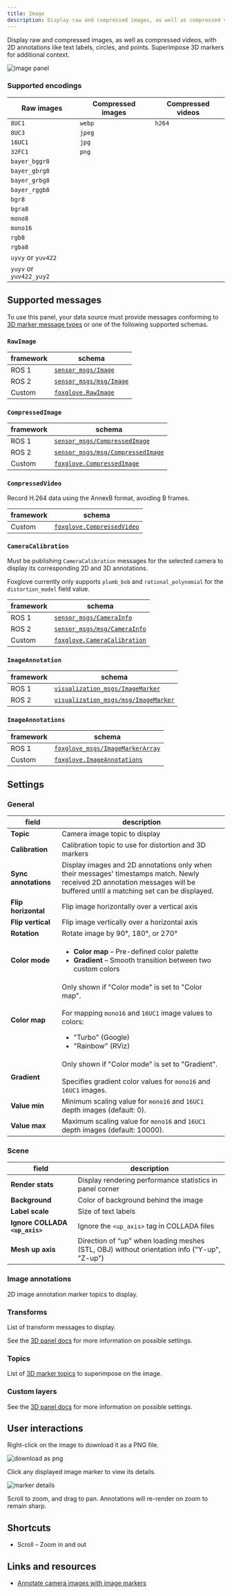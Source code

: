 ```yaml
---
title: Image
description: Display raw and compressed images, as well as compressed videos, with 2D annotations like text labels, circles, and points. Superimpose 3D markers for additional context.
---
```


Display raw and compressed images, as well as compressed videos, with 2D annotations like text labels, circles, and points. Superimpose 3D markers for additional context.

![image panel](/img/docs/visualization/panels/image/panel.jpeg)

### Supported encodings

| Raw images              | Compressed images | Compressed videos |
| ----------------------- | ----------------- | ----------------- |
| `8UC1`                  | `webp`            | `h264`            |
| `8UC3`                  | `jpeg`            |                   |
| `16UC1`                 | `jpg`             |                   |
| `32FC1`                 | `png`             |                   |
| `bayer_bggr8`           |                   |                   |
| `bayer_gbrg8`           |                   |                   |
| `bayer_grbg8`           |                   |                   |
| `bayer_rggb8`           |                   |                   |
| `bgr8`                  |                   |                   |
| `bgra8`                 |                   |                   |
| `mono8`                 |                   |                   |
| `mono16`                |                   |                   |
| `rgb8`                  |                   |                   |
| `rgba8`                 |                   |                   |
| `uyvy` or `yuv422`      |                   |                   |
| `yuyv` or `yuv422_yuy2` |                   |                   |

## Supported messages

To use this panel, your data source must provide messages conforming to [3D marker message types](/docs/visualization/panels/3d#message-schemas) or one of the following supported schemas.

### `RawImage`

| framework | schema                                                                                                     |
| --------- | ---------------------------------------------------------------------------------------------------------- |
| ROS 1     | [`sensor_msgs/Image`](https://docs.ros.org/en/noetic/api/sensor_msgs/html/msg/Image.html)                  |
| ROS 2     | [`sensor_msgs/msg/Image`](https://github.com/ros2/common_interfaces/blob/master/sensor_msgs/msg/Image.msg) |
| Custom    | [`foxglove.RawImage`](/docs/visualization/message-schemas/raw-image)                                                     |

### `CompressedImage`

| framework | schema                                                                                                                         |
| --------- | ------------------------------------------------------------------------------------------------------------------------------ |
| ROS 1     | [`sensor_msgs/CompressedImage`](https://docs.ros.org/en/api/sensor_msgs/html/msg/CompressedImage.html)                         |
| ROS 2     | [`sensor_msgs/msg/CompressedImage`](https://github.com/ros2/common_interfaces/blob/master/sensor_msgs/msg/CompressedImage.msg) |
| Custom    | [`foxglove.CompressedImage`](/docs/visualization/message-schemas/compressed-image)                                                           |

### `CompressedVideo`

Record H.264 data using the AnnexB format, avoiding B frames.

| framework | schema                                                                             |
| --------- | ---------------------------------------------------------------------------------- |
| Custom    | [`foxglove.CompressedVideo`](/docs/visualization/message-schemas/compressed-video) |

### `CameraCalibration`

Must be publishing `CameraCalibration` messages for the selected camera to display its corresponding 2D and 3D annotations.

Foxglove currently only supports `plumb_bob` and `rational_polynomial` for the `distortion_model` field value.

| framework | schema                                                                                                               |
| --------- | -------------------------------------------------------------------------------------------------------------------- |
| ROS 1     | [`sensor_msgs/CameraInfo`](https://docs.ros.org/en/noetic/api/sensor_msgs/html/msg/CameraInfo.html)                  |
| ROS 2     | [`sensor_msgs/msg/CameraInfo`](https://github.com/ros2/common_interfaces/blob/master/sensor_msgs/msg/CameraInfo.msg) |
| Custom    | [`foxglove.CameraCalibration`](/docs/visualization/message-schemas/camera-calibration)                                             |

### `ImageAnnotation`

| framework | schema                                                                                                                               |
| --------- | ------------------------------------------------------------------------------------------------------------------------------------ |
| ROS 1     | [`visualization_msgs/ImageMarker`](http://docs.ros.org/en/noetic/api/visualization_msgs/html/msg/ImageMarker.html)                   |
| ROS 2     | [`visualization_msgs/msg/ImageMarker`](https://github.com/ros2/common_interfaces/blob/master/visualization_msgs/msg/ImageMarker.msg) |

### `ImageAnnotations`

| framework | schema                                                                                                               |
| --------- | -------------------------------------------------------------------------------------------------------------------- |
| ROS 1     | [`foxglove_msgs/ImageMarkerArray`](https://github.com/foxglove/ros_foxglove_msgs/blob/main/msg/ImageMarkerArray.msg) |
| Custom    | [`foxglove.ImageAnnotations`](/docs/visualization/message-schemas/image-annotations)                                               |

## Settings

### General

| field                | description                                                                                                                                                                    |
| -------------------- | ------------------------------------------------------------------------------------------------------------------------------------------------------------------------------ |
| **Topic**            | Camera image topic to display                                                                                                                                                  |
| **Calibration**      | Calibration topic to use for distortion and 3D markers                                                                                                                         |
| **Sync annotations** | Display images and 2D annotations only when their messages' timestamps match. Newly received 2D annotation messages will be buffered until a matching set can be displayed.    |
| **Flip horizontal**  | Flip image horizontally over a vertical axis                                                                                                                                   |
| **Flip vertical**    | Flip image vertically over a horizontal axis                                                                                                                                   |
| **Rotation**         | Rotate image by 90°, 180°, or 270°                                                                                                                                             |
| **Color mode**       | <ul><li><b>Color map</b> – Pre-defined color palette</li><li><b>Gradient</b> – Smooth transition between two custom colors</li></ul>                                           |
| **Color map**        | Only shown if "Color mode" is set to "Color map".<br/><br/>For mapping `mono16` and `16UC1` image values to colors:<ul><li>"Turbo" (Google)</li><li>"Rainbow" (RViz)</li></ul> |
| **Gradient**         | Only shown if "Color mode" is set to "Gradient".<br/><br/>Specifies gradient color values for `mono16` and `16UC1` images.                                                     |
| **Value min**        | Minimum scaling value for `mono16` and `16UC1` depth images (default: 0).                                                                                                      |
| **Value max**        | Maximum scaling value for `mono16` and `16UC1` depth images (default: 10000).                                                                                                  |

### Scene

| field                          | description                                                                                |
| ------------------------------ | ------------------------------------------------------------------------------------------ |
| **Render stats**               | Display rendering performance statistics in panel corner                                   |
| **Background**                 | Color of background behind the image                                                       |
| **Label scale**                | Size of text labels                                                                        |
| **Ignore COLLADA `<up_axis>`** | Ignore the `<up_axis>` tag in COLLADA files                                                |
| **Mesh up axis**               | Direction of “up” when loading meshes (STL, OBJ) without orientation info ("Y-up", "Z-up") |

### Image annotations

2D image annotation marker topics to display.

### Transforms

List of transform messages to display.

See the [3D panel docs](/docs/visualization/panels/3d#transforms-2) for more information on possible settings.

### Topics

List of [3D marker topics](/docs/visualization/panels/3d#topics) to superimpose on the image.

### Custom layers

See the [3D panel docs](/docs/visualization/panels/3d#custom-layers) for more information on possible settings.

## User interactions

Right-click on the image to download it as a PNG file.

![download as png](/img/docs/visualization/panels/image/download.webp)

Click any displayed image marker to view its details.

![marker details](/img/docs/visualization/panels/image/marker-details.webp)

Scroll to zoom, and drag to pan. Annotations will re-render on zoom to remain sharp.

## Shortcuts

- Scroll – Zoom in and out

## Links and resources

- [Annotate camera images with image markers](https://foxglove.dev/blog/annotate-your-robots-camera-images-with-image-markers)
